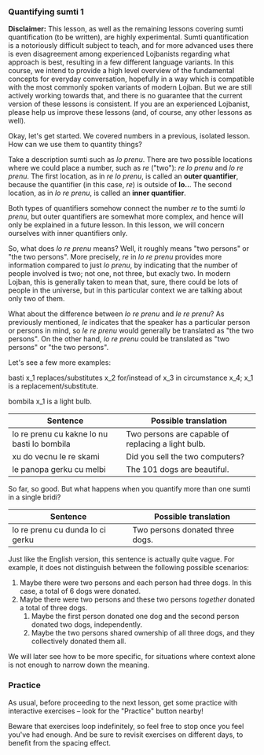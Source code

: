 ### Quantifying sumti 1

**Disclaimer:** This lesson, as well as the remaining lessons covering sumti quantification (to be written), are highly experimental.
Sumti quantification is a notoriously difficult subject to teach, and for more advanced uses there is even disagreement among experienced Lojbanists regarding what approach is best, resulting in a few different language variants.
In this course, we intend to provide a high level overview of the fundamental concepts for everyday conversation, hopefully in a way which is compatible with the most commonly spoken variants of modern Lojban.
But we are still actively working towards that, and there is no guarantee that the current version of these lessons is consistent.
If you are an experienced Lojbanist, please help us improve these lessons (and, of course, any other lessons as well).

Okay, let's get started.
We covered numbers in a previous, isolated lesson.
How can we use them to quantity things?

Take a description sumti such as _lo prenu_.
There are two possible locations where we could place a number, such as _re_ ("two"): _re lo prenu_ and _lo re prenu_.
The first location, as in _re lo prenu_, is called an **outer quantifier**, because the quantifier (in this case, _re_) is outside of **lo..**.
The second location, as in _lo re prenu_, is called an **inner quantifier**.

Both types of quantifiers somehow connect the number _re_ to the sumti _lo prenu_, but outer quantifiers are somewhat more complex, and hence will only be explained in a future lesson.
In this lesson, we will concern ourselves with inner quantifiers only.

So, what does _lo re prenu_ means?
Well, it roughly means "two persons" or "the two persons".
More precisely, _re_ in _lo re prenu_ provides more information compared to just _lo prenu_, by indicating that the number of people involved is two; not one, not three, but exacly two.
In modern Lojban, this is generally taken to mean that, sure, there could be lots of people in the universe, but in this particular context we are talking about only two of them.

What about the difference between _lo re prenu_ and _le re prenu_?
As previously mentioned, _le_ indicates that the speaker has a particular person or persons in mind, so _le re prenu_ would generally be translated as "the two persons".
On the other hand, _lo re prenu_ could be translated as "two persons" or "the two persons".

Let's see a few more examples:

<span class="definition-head transient">basti</span> x_1 replaces/substitutes x_2 for/instead of x_3 in circumstance x_4; x_1 is a replacement/substitute.

<span class="definition-head transient">bombila</span> x_1 is a light bulb.

|Sentence|Possible translation|
|--------|-----------|
|lo re prenu cu kakne lo nu basti lo bombila|Two persons are capable of replacing a light bulb.|
|xu do vecnu le re skami|Did you sell the two computers?|
|le panopa gerku cu melbi|The 101 dogs are beautiful.|

So far, so good. But what happens when you quantify more than one sumti in a single bridi?

|Sentence|Possible translation|
|--------|-----------|
|lo re prenu cu dunda lo ci gerku|Two persons donated three dogs.|

Just like the English version, this sentence is actually quite vague.
For example, it does not distinguish between the following possible scenarios:

1. Maybe there were two persons and each person had three dogs. In this case, a total of 6 dogs were donated.
2. Maybe there were two persons and these two persons _together_ donated a total of three dogs.
   1. Maybe the first person donated one dog and the second person donated two dogs, independently.
   2. Maybe the two persons shared ownership of all three dogs, and they collectively donated them all.

We will later see how to be more specific, for situations where context alone is not enough to narrow down the meaning.

### Practice

As usual, before proceeding to the next lesson, get some practice with interactive exercises &ndash; look for the "Practice" button nearby!

Beware that exercises loop indefinitely, so feel free to stop once you feel you've had enough.
And be sure to revisit exercises on different days, to benefit from the spacing effect.
